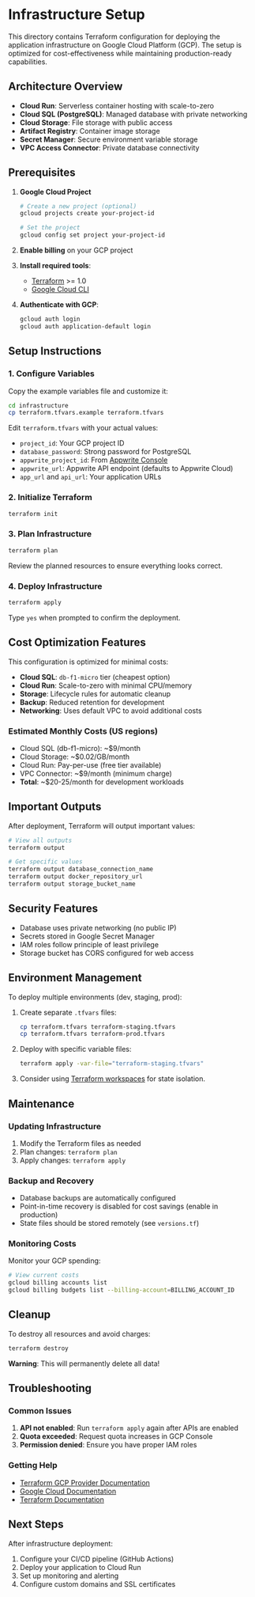 # Infrastructure Setup

This directory contains Terraform configuration for deploying the application infrastructure on Google Cloud Platform (GCP). The setup is optimized for cost-effectiveness while maintaining production-ready capabilities.

## Architecture Overview

- **Cloud Run**: Serverless container hosting with scale-to-zero
- **Cloud SQL (PostgreSQL)**: Managed database with private networking
- **Cloud Storage**: File storage with public access
- **Artifact Registry**: Container image storage
- **Secret Manager**: Secure environment variable storage
- **VPC Access Connector**: Private database connectivity

## Prerequisites

1. **Google Cloud Project**
   ```bash
   # Create a new project (optional)
   gcloud projects create your-project-id
   
   # Set the project
   gcloud config set project your-project-id
   ```

2. **Enable billing** on your GCP project

3. **Install required tools**:
   - [Terraform](https://www.terraform.io/downloads) >= 1.0
   - [Google Cloud CLI](https://cloud.google.com/sdk/docs/install)

4. **Authenticate with GCP**:
   ```bash
   gcloud auth login
   gcloud auth application-default login
   ```

## Setup Instructions

### 1. Configure Variables

Copy the example variables file and customize it:

```bash
cd infrastructure
cp terraform.tfvars.example terraform.tfvars
```

Edit `terraform.tfvars` with your actual values:

- `project_id`: Your GCP project ID
- `database_password`: Strong password for PostgreSQL
- `appwrite_project_id`: From [Appwrite Console](https://cloud.appwrite.io/console)
- `appwrite_url`: Appwrite API endpoint (defaults to Appwrite Cloud)
- `app_url` and `api_url`: Your application URLs

### 2. Initialize Terraform

```bash
terraform init
```

### 3. Plan Infrastructure

```bash
terraform plan
```

Review the planned resources to ensure everything looks correct.

### 4. Deploy Infrastructure

```bash
terraform apply
```

Type `yes` when prompted to confirm the deployment.

## Cost Optimization Features

This configuration is optimized for minimal costs:

- **Cloud SQL**: `db-f1-micro` tier (cheapest option)
- **Cloud Run**: Scale-to-zero with minimal CPU/memory
- **Storage**: Lifecycle rules for automatic cleanup
- **Backup**: Reduced retention for development
- **Networking**: Uses default VPC to avoid additional costs

### Estimated Monthly Costs (US regions)

- Cloud SQL (db-f1-micro): ~$9/month
- Cloud Storage: ~$0.02/GB/month
- Cloud Run: Pay-per-use (free tier available)
- VPC Connector: ~$9/month (minimum charge)
- **Total**: ~$20-25/month for development workloads

## Important Outputs

After deployment, Terraform will output important values:

```bash
# View all outputs
terraform output

# Get specific values
terraform output database_connection_name
terraform output docker_repository_url
terraform output storage_bucket_name
```

## Security Features

- Database uses private networking (no public IP)
- Secrets stored in Google Secret Manager
- IAM roles follow principle of least privilege
- Storage bucket has CORS configured for web access

## Environment Management

To deploy multiple environments (dev, staging, prod):

1. Create separate `.tfvars` files:
   ```bash
   cp terraform.tfvars terraform-staging.tfvars
   cp terraform.tfvars terraform-prod.tfvars
   ```

2. Deploy with specific variable files:
   ```bash
   terraform apply -var-file="terraform-staging.tfvars"
   ```

3. Consider using [Terraform workspaces](https://www.terraform.io/docs/state/workspaces.html) for state isolation.

## Maintenance

### Updating Infrastructure

1. Modify the Terraform files as needed
2. Plan changes: `terraform plan`
3. Apply changes: `terraform apply`

### Backup and Recovery

- Database backups are automatically configured
- Point-in-time recovery is disabled for cost savings (enable in production)
- State files should be stored remotely (see `versions.tf`)

### Monitoring Costs

Monitor your GCP spending:

```bash
# View current costs
gcloud billing accounts list
gcloud billing budgets list --billing-account=BILLING_ACCOUNT_ID
```

## Cleanup

To destroy all resources and avoid charges:

```bash
terraform destroy
```

**Warning**: This will permanently delete all data!

## Troubleshooting

### Common Issues

1. **API not enabled**: Run `terraform apply` again after APIs are enabled
2. **Quota exceeded**: Request quota increases in GCP Console
3. **Permission denied**: Ensure you have proper IAM roles

### Getting Help

- [Terraform GCP Provider Documentation](https://registry.terraform.io/providers/hashicorp/google/latest/docs)
- [Google Cloud Documentation](https://cloud.google.com/docs)
- [Terraform Documentation](https://www.terraform.io/docs)

## Next Steps

After infrastructure deployment:

1. Configure your CI/CD pipeline (GitHub Actions)
2. Deploy your application to Cloud Run
3. Set up monitoring and alerting
4. Configure custom domains and SSL certificates